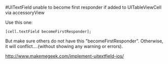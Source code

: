 #UITextField unable to become first responder if added to UITableViewCell via accessoryView

 
Use this one:

    [cell.textField becomeFirstResponder];


But make sure others do not have this "becomeFirstResponder". Otherwise, it will conflict....(without showing any warning or errors).




http://www.makemegeek.com/implement-uitextfield-ios/
 
